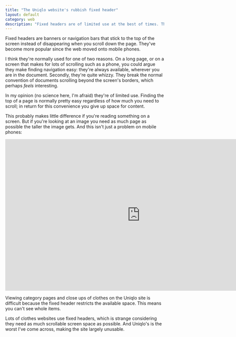 ```yaml
---
title: "The Uniqlo website's rubbish fixed header"
layout: default
category: web
description: "Fixed headers are of limited use at the best of times. The Uniqlo website's header obscures more than half of my laptop's machine, thereby making the website virtually useless."
---
```


Fixed headers are banners or navigation bars that stick to the top of the screen instead of disappearing when you scroll down the page. They've become more popular since the web moved onto mobile phones.

I think they're normally used for one of two reasons. On a long page, or on a screen that makes for lots of scrolling such as a phone, you could argue they make finding navigation easy: they're always available, wherever you are in the document. Secondly, they're quite whizzy. They break the normal convention of documents scrolling beyond the screen's borders, which perhaps _feels_ interesting.

In my opinion (no science here, I'm afraid) they're of limited use. Finding the top of a page is normally pretty easy regardless of how much you need to scroll; in return for this convenience you give up space for content.

This probably makes little difference if you're reading something on a screen. But if you're looking at an image you need as much page as possible the taller the image gets. And this isn't just a problem on mobile phones:

<div class="vid">

<iframe width="853" height="480" src="https://www.youtube-nocookie.com/embed/JUq5_Lq3QRA?rel=0&amp;controls=0&amp;showinfo=0" frameborder="0" allowfullscreen></iframe>

</div>

<p class="lh-title f6 mt0 c-secondary">Viewing category pages and close ups of clothes on the Uniqlo site is difficult because the fixed header restricts the available space. This means you can't see whole items.</p>

Lots of clothes websites use fixed headers, which is strange considering they need as much scrollable screen space as possible. And Uniqlo's is the worst I've come across, making the site largely unusable.
